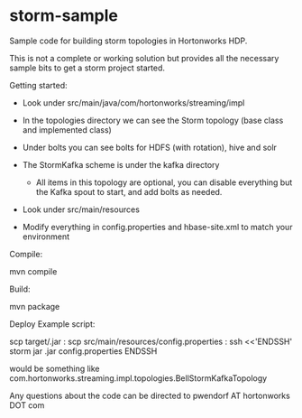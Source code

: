 storm-sample
============

Sample code for building storm topologies in Hortonworks HDP.

This is not a complete or working solution but provides all the necessary sample bits to get a storm project started.

Getting started:

- Look under src/main/java/com/hortonworks/streaming/impl
- In the topologies directory we can see the Storm topology (base class and implemented class)
- Under bolts you can see bolts for HDFS (with rotation), hive and solr
- The StormKafka scheme is under the kafka directory
  - All items in this topology are optional, you can disable everything but the Kafka spout to start,
    and add bolts as needed.

- Look under src/main/resources
- Modify everything in config.properties and hbase-site.xml to match your environment

Compile:

mvn compile

Build:

mvn package

Deploy Example script:

scp target/<topology>.jar <storm client server>:
scp src/main/resources/config.properties <storm client server>:
ssh <storm client server> <<'ENDSSH'
storm jar <topology>.jar <topology main class> config.properties
ENDSSH

<topology main class> would be something like com.hortonworks.streaming.impl.topologies.BellStormKafkaTopology

Any questions about the code can be directed to pwendorf AT hortonworks DOT com